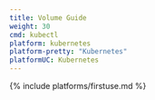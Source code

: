 ```yaml
---
title: Volume Guide
weight: 30
cmd: kubectl
platform: kubernetes
platform-pretty: "Kubernetes"
platformUC: Kubernetes
---
```


{% include platforms/firstuse.md %}
